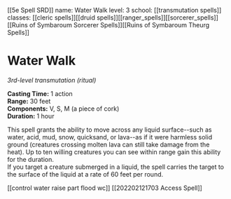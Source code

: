 [[5e Spell SRD]]
name: Water Walk
level: 3
school: [[transmutation spells]]
classes: [[cleric spells]][[druid spells]][[ranger_spells]][[sorcerer_spells]] [[Ruins of Symbaroum Sorcerer Spells]][[Ruins of Symbaroum Theurg Spells]]
# Water Walk 
_3rd-level transmutation (ritual)_ 

**Casting Time:** 1 action   
**Range:** 30 feet    
**Components:** V, S, M (a piece of cork)    
**Duration:** 1 hour    

This spell grants the ability to move across any liquid surface--such as water, acid, mud, snow, quicksand, or lava--as if it were harmless solid ground (creatures crossing molten lava can still take damage from the heat). Up to ten willing creatures you can see within range gain this ability for the duration.    
If you target a creature submerged in a liquid, the spell carries the target to the surface of the liquid at a rate of 60 feet per round. 

[[control water raise part flood wc]]
[[202202121703 Access Spell]]
